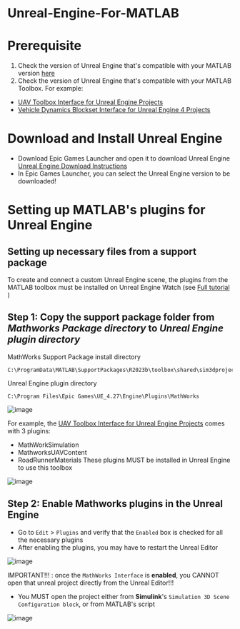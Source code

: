 # Unreal-Engine-For-MATLAB

# Prerequisite
1. Check the version of Unreal Engine that's compatible with your MATLAB version [here](https://uk.mathworks.com/help/uav/ug/3d-visualization-engine-requirements.html)
2. Check the version of Unreal Engine that's compatible with your MATLAB Toolbox. For example:
- [UAV Toolbox Interface for Unreal Engine Projects](https://uk.mathworks.com/matlabcentral/fileexchange/80275-uav-toolbox-interface-for-unreal-engine-projects?s_tid=srchtitle_support_results_5_unreal%20engine)
- [Vehicle Dynamics Blockset Interface for Unreal Engine 4 Projects](https://uk.mathworks.com/matlabcentral/fileexchange/65966-vehicle-dynamics-blockset-interface-for-unreal-engine-4-projects?s_tid=srchtitle_support_results_2_unreal%20engine)

# Download and Install Unreal Engine
- Download Epic Games Launcher and open it to download Unreal Engine [Unreal Engine Download Instructions](https://www.unrealengine.com/en-US/download)
- In Epic Games Launcher, you can select the Unreal Engine version to be downloaded!


# Setting up MATLAB's plugins for Unreal Engine
## Setting up necessary files from a support package 
To create and connect a custom Unreal Engine scene, the plugins from the MATLAB toolbox must be installed on Unreal Engine
Watch (see [Full tutorial](https://uk.mathworks.com/videos/using-unreal-engine-with-simulink-part-2-preparing-to-create-custom-scenes-1634208382735.html) )

## Step 1: Copy the support package folder from _Mathworks Package directory_ to _Unreal Engine plugin directory_
MathWorks Support Package install directory
```
C:\ProgramData\MATLAB\SupportPackages\R2023b\toolbox\shared\sim3dprojects\spkg\plugins
```

Unreal Engine plugin directory
```
C:\Program Files\Epic Games\UE_4.27\Engine\Plugins\MathWorks
```

![image](https://github.com/komxun/Unreal-Engine-For-MATLAB/assets/133139057/b017bc4c-5759-4e5f-a779-8245174269c5)

For example, the [UAV Toolbox Interface for Unreal Engine Projects](https://uk.mathworks.com/matlabcentral/fileexchange/80275-uav-toolbox-interface-for-unreal-engine-projects?s_tid=srchtitle_support_results_5_unreal%20engine) comes with 3 plugins: 
- MathWorkSimulation
- MathworksUAVContent
- RoadRunnerMaterials
These plugins MUST be installed in Unreal Engine to use this toolbox

![image](https://github.com/komxun/Unreal-Engine-For-MATLAB/assets/133139057/3c494566-71f2-4fa2-8fe6-a7a00e0c6f90)


## Step 2: Enable Mathworks plugins in the Unreal Engine
- Go to `Edit` > `Plugins` and verify that the `Enabled` box is checked for all the necessary plugins
- After enabling the plugins, you may have to restart the Unreal Editor

![image](https://github.com/komxun/Unreal-Engine-For-MATLAB/assets/133139057/97d40c16-651f-40d2-86fc-4567d0f1ec3b)

IMPORTANT!!! : once the `MathWorks Interface` is **enabled**, you CANNOT open that unreal project directly from the Unreal Editor!!!
- You MUST open the project either from **Simulink**'s `Simulation 3D Scene Configuration block`, or from MATLAB's script

![image](https://github.com/komxun/Unreal-Engine-For-MATLAB/assets/133139057/8cccde50-748e-4d4e-a411-ef584926a682)



